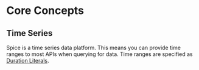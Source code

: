 # Core Concepts

## Time Series

Spice is a time series data platform. This means you can provide time ranges to most APIs when querying for data. Time ranges are specified as [Duration Literals](duration-literals.md).

###

